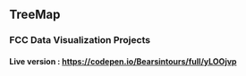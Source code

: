 ## TreeMap

### FCC Data Visualization Projects

#### Live version : https://codepen.io/Bearsintours/full/yLOOjvp
